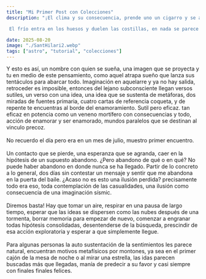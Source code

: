 ```yaml
---
title: "Mi Primer Post con Colecciones"
description: "¡El clima y su consecuencia, prende uno un cigarro y se ahoga en el frío, del occidente viene un tren, locomotora del futuro, ¿qué tan distinto es esto del tercer mundo? Todo y nada. Nada más alzas la mirada y ojos verdes con cabello rubio se inmortaliza. Cuestión de percepción, esto se llama así, esto se come así, y una Alemania espléndida se divisa en el paisaje.

 El frío entra en los huesos y duelen las costillas, en nada se parece a las frías mañanas de San Juan Nepomuceno; cientos de pájaros cantan en las mañanas radiantes de poeta Diógenes Arrieta o de vez en cuando un recuerdo del escritor Roberto Osorio Puello, todos coterráneos míos,"

date: 2025-08-20
image: "./SantHilari2.webp"
tags: ["astro", "tutorial", "colecciones"]
---
```


Y esto es así, un nombre con quien se sueña, una imagen que se proyecta y tu en medio de este pensamiento, como aquel atrapa sueño que lanza sus tentáculos para abarcar todo. Imaginación en aquelarre y ya no hay salida, retroceder es imposible, entonces del lejano subconsciente llegan versos sutiles, un verso con una idea, una idea que se sustenta de metáforas, dos miradas de fuentes primaria, cuatro cartas de referencia coqueta, y de repente te encuentras al borde del enamoramiento. Sutil pero eficaz. tan eficaz en potencia como un veneno mortífero con consecuencias y todo, acción de enamorar y ser enamorado, mundos paralelos que se destinan al vinculo precoz. 
<br></br>
No recuerdo el día pero era en un mes de julio, muestro primer encuentro. 
<br></br>
Un contacto que se pierde, una esperanza que se agranda, caer en la hipótesis de un supuesto abandono. ¿Pero abandono de qué o en qué? No puede haber abandono en donde nunca se ha llegado. Partir de lo concreto a lo general, dos días sin contestar un mensaje y sentir que me abandona en la puerta del baile. ¿Acaso no es esto una ilusión perdida? precisamente todo era  eso, toda contemplación de las casualidades,  una ilusión como consecuencia de una imaginación sísmic. 
<br></br>
Diremos basta! Hay que tomar un aire, respirar en una pausa de largo tiempo, esperar que las ideas se dispersen como las nubes después de una tormenta, borrar memoria para empezar de nuevo, comenzar a engranar todas hipótesis consolidadas, desentenderse de la búsqueda, prescindir de esa acción exploratoria y esperar a que simplemente llegue. 
<br></br>
Para algunas personas la auto sustentación de la sentimientos les parece natural, encuentran motivos metafísicos por montones, ya sea en el primer cajón de la mesa de noche o al mirar una estrella, las idas parecen buscadas más que llegadas, manía de predecir a su favor y casi siempre con finales finales felices.